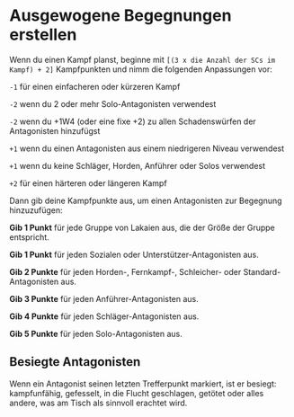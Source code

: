 # Ausgewogene Begegnungen erstellen

Wenn du einen Kampf planst, beginne mit `[(3 x die Anzahl der SCs im Kampf) + 2]` Kampfpunkten und nimm die folgenden Anpassungen vor:

`-1` für einen einfacheren oder kürzeren Kampf

`-2` wenn du 2 oder mehr Solo-Antagonisten verwendest

`-2` wenn du +1W4 (oder eine fixe +2) zu allen Schadenswürfen der Antagonisten hinzufügst

`+1` wenn du einen Antagonisten aus einem niedrigeren Niveau verwendest

`+1` wenn du keine Schläger, Horden, Anführer oder Solos verwendest

`+2` für einen härteren oder längeren Kampf

Dann gib deine Kampfpunkte aus, um einen Antagonisten zur Begegnung hinzuzufügen:

**Gib 1 Punkt** für jede Gruppe von Lakaien aus, die der Größe der Gruppe entspricht.

**Gib 1 Punkt** für jeden Sozialen oder Unterstützer-Antagonisten aus.

**Gib 2 Punkte** für jeden Horden-, Fernkampf-, Schleicher- oder Standard-Antagonisten aus.

**Gib 3 Punkte** für jeden Anführer-Antagonisten aus.

**Gib 4 Punkte** für jeden Schläger-Antagonisten aus.

**Gib 5 Punkte** für jeden Solo-Antagonisten aus.

## Besiegte Antagonisten
Wenn ein Antagonist seinen letzten Trefferpunkt markiert, ist er besiegt: kampfunfähig, gefesselt, in die Flucht geschlagen, getötet oder alles andere, was am Tisch als sinnvoll erachtet wird.